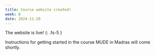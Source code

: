 ```yaml
---
title: Course website created!
week: 0
date: 2024-11-20
---
```


The website is live!
{: .fs-5 }

Instructions for getting started in the course MUDE in Madras will come shortly.
